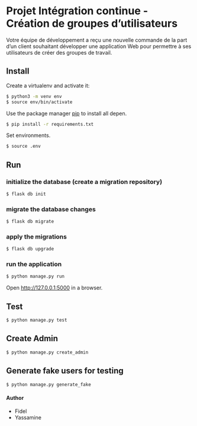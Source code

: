 # Projet Intégration continue - Création de groupes d’utilisateurs

Votre équipe de développement a reçu une nouvelle commande de la part d’un client souhaitant
développer une application Web pour permettre à ses utilisateurs de créer des groupes de travail.

## Install

Create a virtualenv and activate it:

```bash
$ python3 -m venv env
$ source env/bin/activate
```

Use the package manager [pip](https://pip.pypa.io/en/stable/) to install all depen.

```bash
$ pip install -r requirements.txt
```

Set environments.

```bash
$ source .env
```

## Run

### initialize the database (create a migration repository)

```bash
$ flask db init
```

### migrate the database changes

```bash
$ flask db migrate
```

### apply the migrations

```bash
$ flask db upgrade
```

### run the application

```bash
$ python manage.py run
```

Open http://127.0.0.1:5000 in a browser.

## Test

```bash
$ python manage.py test
```

## Create Admin

```bash
$ python manage.py create_admin
```

## Generate fake users for testing

```bash
$ python manage.py generate_fake
```

#### Author
- Fidel
- Yassamine